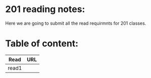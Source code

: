 # 201 reading notes:
Here we are going to submit all the read requirmnts for 201 classes.
# Table of content:
Read  | URL
----- | ----
read1 | <a href="" >
